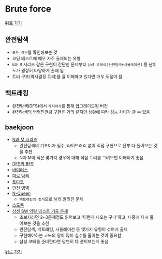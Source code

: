 # Brute force

[뒤로 가기](https://github.com/nadarm/42-algorithm)

## 완전탐색
- `모든 경우`를 확인해보는 것
- 코딩 테스트에 매우 자주 출제되는 유형
- `N과 M` 시리즈 같은 구현이 간단한 문제부터 `삼성 코테식(완전탐색+시뮬레이션)` 등 난이도가 굉장히 다양하게 출제 됨
- 트리 구조(의사결정 트리)를 잘 이해하고 있다면 매우 도움이 됨

## 백트래킹
- 완전탐색(DFS)에서 `가지치기`를 통해 업그레이드된 버전
- 완전탐색의 변형인만큼 구현은 거의 같지만 상황에 따라 성능 차이가 클 수 있음

## baekjoon
- [N과 M 시리즈](https://www.acmicpc.net/workbook/view/2052)
    - 완전탐색의 기초이자 필수, 라이브러리 없이 직접 구현으로 전부 다 풀어보는 것을 추천
    - N과 M이 작은 몇가지 경우에 대해 직접 트리를 그려보면 이해하기 좋음
- [DFS와 BFS](https://www.acmicpc.net/problem/1260)
- [바이러스](https://www.acmicpc.net/problem/2606)
- [미로 탐색](https://www.acmicpc.net/problem/2178)
- [토마토](https://www.acmicpc.net/problem/7569)
- [안전 영역](https://www.acmicpc.net/problem/2468)
- [N-Queen](https://www.acmicpc.net/problem/9663)
    - `백트래킹의 정석`으로 널리 알려진 문제
- [스도쿠](https://www.acmicpc.net/problem/2580)
- [삼성 SW 역량 테스트 기출 문제](https://www.acmicpc.net/workbook/view/1152)
    - 초보자라면 2~3문제정도 읽어보고 '이런게 나오는 구나'하고, 나중에 다시 풀어보는 것을 추천
    - 완전탐색, 백트래킹, 시뮬레이션 등 몇가지 유형이 섞여서 출제
    - 구현해야하는 코드의 양이 많아 실수를 줄이는 것이 중요함
    - 삼성 코테를 준비한다면 당연히 다 풀어보는게 좋음

[뒤로 가기](https://github.com/nadarm/42-algorithm)
